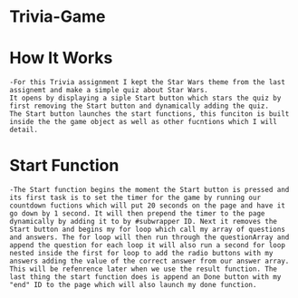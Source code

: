 # Trivia-Game

# How It Works
    -For this Trivia assignment I kept the Star Wars theme from the last assignemt and make a simple quiz about Star Wars. 
    It opens by displaying a siple Start button which stars the quiz by first removing the Start button and dynamically adding the quiz. 
    The Start button launches the start functions, this funciton is built inside the the game object as well as other fucntions which I will detail. 

# Start Function
    -The Start function begins the moment the Start button is pressed and its first task is to set the timer for the game by running our countdown fuctions which will put 20 seconds on the page and have it go down by 1 second. It will then prepend the timer to the page dynamically by adding it to by #subwrapper ID. Next it removes the Start button and begins my for loop which call my array of questions and answers. The for loop will then run through the questionArray and append the question for each loop it will also run a second for loop nested inside the first for loop to add the radio buttons with my answers adding the value of the correct answer from our answer array. This will be refenrence later when we use the result function. The last thing the start function does is append an Done button with my "end" ID to the page which will also launch my done function.

